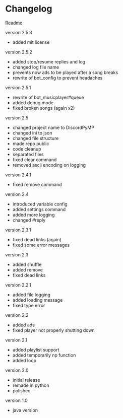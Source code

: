 # Changelog
<a href="README.md">Readme</a> <br>

version 2.5.3
- added mit license

version 2.5.2
- added stop/resume replies and log
- changed log file name
- prevents now ads to be played after a song breaks
- rewrite of bot_config to prevent headaches

version 2.5.1
- rewrite of bot_musicplayer#queue
- added debug mode
- fixed broken songs (again x2)

version 2.5
- changed project name to DiscordPyMP
- changed ini to json
- changed file structure
- made repo public
- code cleanup
- separated files
- fixed clear command
- removed ascii encoding on logging

version 2.4.1
- fixed remove command

version 2.4
- introduced variable config
- added settings command
- added more logging
- changed #reply

version 2.3.1
- fixed dead links (again)
- fixed some error messages

version 2.3
- added shuffle
- added remove
- fixed dead links

version 2.2.1
- added file logging
- added loading message
- fixed type error

version 2.2
- added ads
- fixed player not properly shutting down

version 2.1
- added playlist support
- added temporarily np function
- added loop

version 2.0
- initial release
- remade in python
- polished

version 1.0
- java version
